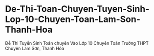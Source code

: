 # De-Thi-Toan-Chuyen-Tuyen-Sinh-Lop-10-Chuyen-Toan-Lam-Son-Thanh-Hoa
Đề Thi Tuyển Sinh Toán chuyên Vào Lớp 10 Chuyên Toán Trường THPT Chuyên Lam Sơn, Thanh Hóa
